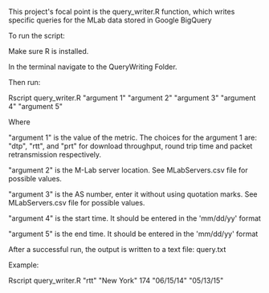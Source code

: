 This project's focal point is the query_writer.R function, which writes specific queries for the MLab data stored in Google BigQuery

To run the script:

Make sure R is installed.

In the terminal navigate to the QueryWriting Folder.

Then run:

Rscript query_writer.R "argument 1" "argument 2" "argument 3" "argument 4" "argument 5"


Where 

"argument 1" is the value of the metric. The choices for the argument 1 are: "dtp", "rtt", and "prt" for download throughput, round trip time and packet retransmission respectively.

"argument 2" is the M-Lab server location.  See MLabServers.csv file for possible values.

"argument 3" is the AS number, enter it without using quotation marks.  See MLabServers.csv file for possible values. 

"argument 4" is the start time.   It should be entered in the 'mm/dd/yy' format


"argument 5" is the end time.   It should be entered in the 'mm/dd/yy' format


After a successful run, the output is written to a text file: query.txt



Example:

Rscript query_writer.R "rtt" "New York" 174 "06/15/14" "05/13/15"
